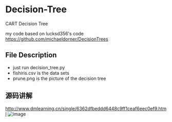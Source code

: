 # Decision-Tree
CART Decision Tree

my code based on lucksd356's code<br>
https://github.com/michaeldorner/DecisionTrees<br>

File Description
------
*  just run decision_tree.py<br>
*  fishiris.csv is the data sets<br>
*  prune.png is the picture of the decision tree<br>

源码讲解
------
http://www.dmlearning.cn/single/6362dfbeddd6448c9ff1ceaf6eec0ef9.html
![image](https://github.com/RRdmlearning/Decision-Tree/blob/master/code.jpeg)
